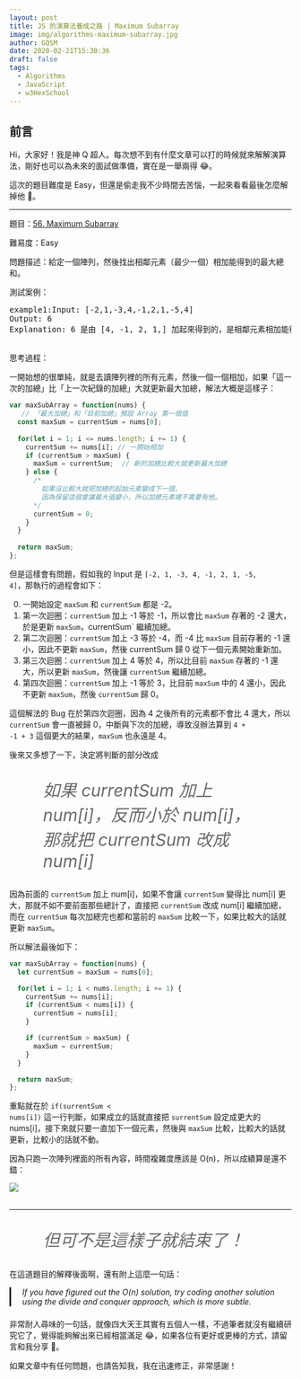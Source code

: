 ```yaml
---
layout: post
title: JS 的演算法養成之路 | Maximum Subarray
image: img/algorithms-maximum-subarray.jpg
author: GQSM
date: 2020-02-21T15:30:36
draft: false
tags: 
  - Algorithms
  - JavaScript
  - w3HexSchool
---
```


## 前言

Hi，大家好！我是神 Q 超人。每次想不到有什麼文章可以打的時候就來解解演算法，剛好也可以為未來的面試做準備，實在是一舉兩得 &#x1F602;。

這次的題目難度是 Easy，但還是偷走我不少時間去苦惱，一起來看看最後怎麼解掉他 &#x1F64C;。

---

題目：<a href="https://leetcode.com/problems/maximum-subarray/" class="at ey he hf hg hh" target="_blank" rel="noopener nofollow">56. Maximum Subarray</a>

難易度：Easy

問題描述：給定一個陣列，然後找出相鄰元素（最少一個）相加能得到的最大總和。

測試案例：

<pre>
<span id="f9fa" class="hl hm ct bk hn b dx ho hp r hq">example1:Input: [-2,1,-3,4,-1,2,1,-5,4]</span>
<span id="f407" class="hl hm ct bk hn b dx hr hs ht hu hv hp r hq">Output: 6</span>
<span id="da5d" class="hl hm ct bk hn b dx hr hs ht hu hv hp r hq">Explanation: 6 是由 [4, -1, 2, 1,] 加起來得到的，是相鄰元素相加能得到的最大總和。</span>
</pre>
<br/>
思考過程：

一開始想的很單純，就是去讀陣列裡的所有元素，然後一個一個相加，如果「這一次的加總」比「上一次紀錄的加總」大就更新最大加總，解法大概是這樣子：

```javascript
var maxSubArray = function(nums) {
   // 「最大加總」和「目前加總」預設 Array 第一個值
  const maxSum = currentSum = nums[0];
 
  for(let i = 1; i <= nums.length; i += 1) {
    currentSum += nums[i]; // 一開始相加
    if (currentSum > maxSum) {
      maxSum = currentSum;  // 新的加總比較大就更新最大加總
    } else {
      /*
        如果沒比較大就把加總的起始元素變成下一個，
        因為保留這個會讓最大值變小，所以加總元素裡不需要有他。
      */
      currentSum = 0;
    }
  }
 
  return maxSum;
};
```

但是這樣會有問題，假如我的 Input 是 <code class="ga hx hy hz hn b">[-2, 1, -3, 4, -1, 2, 1, -5, 4]</code>，那執行的過程會如下：

0. 一開始設定 <code class="ga hx hy hz hn b">maxSum</code> 和 <code class="ga hx hy hz hn b">currentSum</code> 都是 -2。
1. 第一次迴圈：<code class="ga hx hy hz hn b">currentSum</code> 加上 -1 等於 -1，所以會比 <code class="ga hx hy hz hn b">maxSum</code> 存著的 -2 還大，於是更新 <code class="ga hx hy hz hn b">maxSum</code>，currentSum` 繼續加總。
2. 第二次迴圈：<code class="ga hx hy hz hn b">currentSum</code> 加上 -3 等於 -4，而 -4 比 <code class="ga hx hy hz hn b">maxSum</code> 目前存著的 -1 還小，因此不更新 <code class="ga hx hy hz hn b">maxSum</code>，然後 currentSum 歸 0 從下一個元素開始重新加。
3. 第三次迴圈：<code class="ga hx hy hz hn b">currentSum</code> 加上 4 等於 4，所以比目前 <code class="ga hx hy hz hn b">maxSum</code> 存著的 -1 還大，所以更新 <code class="ga hx hy hz hn b">maxSum</code>，然後讓 <code class="ga hx hy hz hn b">currentSum</code> 繼續加總。
4. 第四次迴圈：<code class="ga hx hy hz hn b">currentSum</code> 加上 -1 等於 3，比目前 <code class="ga hx hy hz hn b">maxSum</code> 中的 4 還小，因此不更新 <code class="ga hx hy hz hn b">maxSum</code>，然後 <code class="ga hx hy hz hn b">currentSum</code> 歸 0。

這個解法的 Bug 在於第四次迴圈，因為 4 之後所有的元素都不會比 4 還大，所以 <code class="ga hx hy hz hn b">currentSum</code> 會一直被歸 0，中斷與下次的加總，導致沒辦法算到 <code class="ga hx hy hz hn b">4 + -1 + 3</code> 這個更大的結果，<code class="ga hx hy hz hn b">maxSum</code> 也永遠是 4。

後來又多想了一下，決定將判斷的部分改成

<div style="
            font-size: 30px;
            color: rgb(105, 105, 105);
            font-style: italic;
            padding: 0px 60px;
            margin: 30px 0px;
          ">如果 currentSum 加上 num[i]，反而小於 num[i]，那就把 currentSum 改成 num[i]</div>


因為前面的 <code class="ga hx hy hz hn b">currentSum</code> 加上 num[i]，如果不會讓 <code class="ga hx hy hz hn b">currentSum</code> 變得比 num[i] 更大，那就不如不要前面那些總計了，直接把 <code class="ga hx hy hz hn b">currentSum</code> 改成 num[i] 繼續加總，而在 <code class="ga hx hy hz hn b">currentSum</code> 每次加總完也都和當前的 <code class="ga hx hy hz hn b">maxSum</code> 比較一下，如果比較大的話就更新 <code class="ga hx hy hz hn b">maxSum</code>。

所以解法最後如下：

```javascript
var maxSubArray = function(nums) {
  let currentSum = maxSum = nums[0];

  for(let i = 1; i < nums.length; i += 1) {
    currentSum += nums[i];
    if (currentSum < nums[i]) {
      currentSum = nums[i];
    }

    if (currentSum > maxSum) {
      maxSum = currentSum;
    }
  }

  return maxSum;
};
```

重點就在於 <code class="ga hx hy hz hn b">if(surrentSum &lt; nums[i])</code> 這一行判斷，如果成立的話就直接把 <code class="ga hx hy hz hn b">surrentSum</code> 設定成更大的 nums[i]，接下來就只要一直加下一個元素，然後與 <code class="ga hx hy hz hn b">maxSum</code> 比較，比較大的話就更新，比較小的話就不動。

因為只跑一次陣列裡面的所有內容，時間複雜度應該是 O(n)，所以成績算是還不錯：

<div><img class="cg t u fw ak" src="https://miro.medium.com/max/3908/1*OyOVCoTvZRAuREzKRbd7sg.png" role="presentation"></div><br/>

---

<div style="
            font-size: 30px;
            color: rgb(105, 105, 105);
            font-style: italic;
            padding: 0px 60px;
            margin: 30px 0px;
          ">但可不是這樣子就結束了！</div>

在這道題目的解釋後面啊，還有附上這麼一句話：

<div style="display: flex;
    margin: 0 0 1.5em 0;
    font-style: italic;
    border-left: 3px solid;
    padding: 0 0 0 20px;">
If you have figured out the O(n) solution, try coding another solution using the divide and conquer approach, which is more subtle.
</div>

非常耐人尋味的一句話，就像四大天王其實有五個人一樣，不過筆者就沒有繼續研究它了，覺得能夠解出來已經相當滿足 &#x1F602;，如果各位有更好或更棒的方式，請留言和我分享 &#x1F64C;。

如果文章中有任何問題，也請告知我，我在迅速修正，非常感謝！